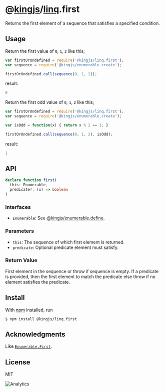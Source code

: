 # @[kingjs](https://www.npmjs.com/package/kingjs)/[linq](https://www.npmjs.com/package/@kingjs/linq).first
Returns the first element of a sequence that satisfies a specified condition.
## Usage
Return the first value of `0`, `1`, `2` like this;
```js
var firstOrUndefined = require('@kingjs/linq.first');
var sequence = require('@kingjs/enumerable.create');

firstOrUndefined.call(sequence(0, 1, 2));
```
result:
```js
0
```
Return the first odd value of `0`, `1`, `2` like this;
```js
var firstOrUndefined = require('@kingjs/linq.first');
var sequence = require('@kingjs/enumerable.create');

var isOdd = function(x) { return x % 2 == 1; }

firstOrUndefined.call(sequence(0, 1, 2), isOdd);
```
result:
```js
1
```

## API
```ts
declare function first(
  this: Enumerable,
  predicate?: (x) => boolean
)
```

### Interfaces
- `Enumerable`: See [@kingjs/enumerable.define](https://www.npmjs.com/package/@kingjs/enumerable.define).

### Parameters
- `this`: The sequence of which first element is returned.
- `predicate`: Optional predicate element must satisfy. 

### Return Value
First element in the sequence or throw if sequence is empty. If a predicate is provided, then the first element to match the predicate else throw if no element satisfies the predicate.

## Install
With [npm](https://npmjs.org/) installed, run

```
$ npm install @kingjs/linq.first
```

## Acknowledgments
Like [`Enumerable.First`](https://msdn.microsoft.com/en-us/library/bb535050(v=vs.110).aspx).

## License

MIT

![Analytics](https://analytics.kingjs.net/linq/first)